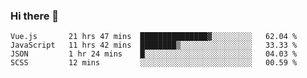 ### Hi there 👋

<!--
**xin-code/Xin-code** is a ✨ _special_ ✨ repository because its `README.md` (this file) appears on your GitHub profile.

Here are some ideas to get you started:
<!--START_SECTION:waka-->
```text
Vue.js       21 hrs 47 mins  ███████████████▓░░░░░░░░░   62.04 % 
JavaScript   11 hrs 42 mins  ████████▒░░░░░░░░░░░░░░░░   33.33 % 
JSON         1 hr 24 mins    █░░░░░░░░░░░░░░░░░░░░░░░░   04.03 % 
SCSS         12 mins         ░░░░░░░░░░░░░░░░░░░░░░░░░   00.59 % 
```
<!--END_SECTION:waka-->
